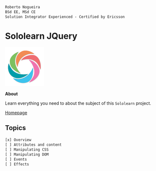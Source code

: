 ```
Roberto Nogueira  
BSd EE, MSd CE
Solution Integrator Experienced - Certified by Ericsson
```
# Sololearn JQuery

![sololearn image](images/sololearn.png)

**About**

Learn everything you need to about the subject of this `Sololearn` project.

[Homepage](https://www.sololearn.com/Play/jQuery/)

## Topics
```
[x] Overview
[ ] Attributes and content
[ ] Manipulating CSS
[ ] Manipulating DOM
[ ] Events
[ ] Effects
```
